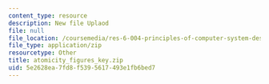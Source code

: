 ```yaml
---
content_type: resource
description: New file Uplaod
file: null
file_location: /coursemedia/res-6-004-principles-of-computer-system-design-an-introduction-spring-2009/5e2628ea7fd8f5395617493e1fb6bed7_atomicity_figures_key.zip
file_type: application/zip
resourcetype: Other
title: atomicity_figures_key.zip
uid: 5e2628ea-7fd8-f539-5617-493e1fb6bed7
---
```

